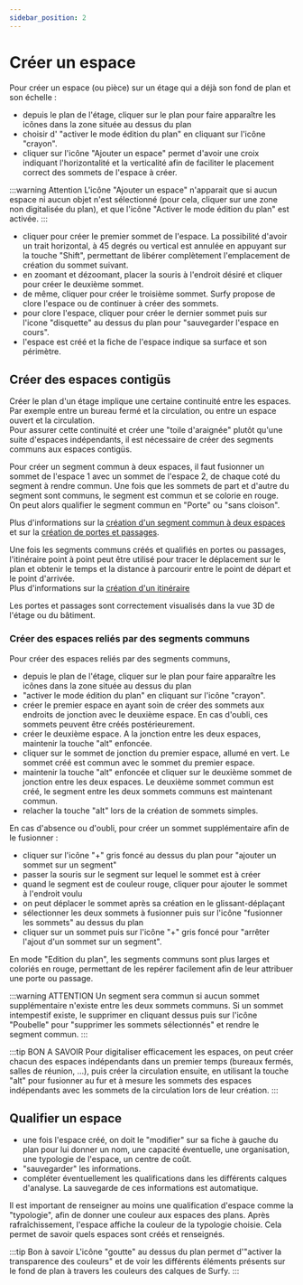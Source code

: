 ```yaml
---
sidebar_position: 2
---
```



# Créer un espace


<Youtube code="9A0XQaxj6hA"/>

Pour créer un espace (ou pièce) sur un étage qui a déjà son fond de plan et son échelle :

-   depuis le plan de l'étage, cliquer sur le plan pour faire apparaître les icônes dans la zone située au dessus du plan
-   choisir d' "activer le mode édition du plan" en cliquant sur l'icône "crayon".
-   cliquer sur l'icône "Ajouter un espace" permet d'avoir une croix indiquant l'horizontalité et la verticalité afin de faciliter le placement correct des sommets de l'espace à créer.

:::warning Attention
L'icône "Ajouter un espace" n'apparait que si aucun espace ni aucun objet n'est sélectionné (pour cela, cliquer sur une zone non digitalisée du plan), et que l'icône "Activer le mode édition du plan" est activée.
:::


-   cliquer pour créer le premier sommet de l'espace. La possibilité d'avoir un trait horizontal, à 45 degrés ou vertical est annulée en appuyant sur la touche "Shift", permettant de libérer complètement l'emplacement de création du sommet suivant.
-   en zoomant et dézoomant, placer la souris à l'endroit désiré et cliquer pour créer le deuxième sommet.
-   de même, cliquer pour créer le troisième sommet. Surfy propose de clore l'espace ou de continuer à créer des sommets.
-   pour clore l'espace, cliquer pour créer le dernier sommet puis sur l'icone "disquette" au dessus du plan pour "sauvegarder l'espace en cours".
-   l'espace est créé et la fiche de l'espace indique sa surface et son périmètre.

## Créer des espaces contigüs

Créer le plan d'un étage implique une certaine continuité entre les espaces. Par exemple entre un bureau fermé et la circulation, ou entre un espace ouvert et la circulation.<br />
Pour assurer cette continuité et créer une "toile d'araignée" plutôt qu'une suite d'espaces indépendants, il est nécessaire de créer des segments communs aux espaces contigüs.

Pour créer un segment commun à deux espaces, il faut fusionner un sommet de l'espace 1 avec un sommet de l'espace 2, de chaque coté du segment à rendre commun. Une fois que les sommets de part et d'autre du segment sont communs, le segment est commun et se colorie en rouge.<br />
On peut alors qualifier le segment commun en "Porte" ou "sans cloison".

Plus d'informations sur la [création d'un segment commun à deux espaces](/docs/tutorials/surfaces/doors/create#création-dun-segment-commun-à-deux-espaces)
et sur la [création de portes et passages](/docs/tutorials/surfaces/doors/create#qualification-dun-segment-commun-en-porte-ou-passage).

Une fois les segments communs créés et qualifiés en portes ou passages, l'itinéraire point à point peut être utilisé pour tracer le déplacement sur le plan et obtenir le temps et la distance à parcourir entre le point de départ et le point d'arrivée.<br />
Plus d'informations sur la [création d'un itinéraire](/docs/tutorials/surfaces/pathfinding/create)

Les portes et passages sont correctement visualisés dans la vue 3D de l'étage ou du bâtiment.

### Créer des espaces reliés par des segments communs

Pour créer des espaces reliés par des segments communs,

-   depuis le plan de l'étage, cliquer sur le plan pour faire apparaître les icônes dans la zone située au dessus du plan
-   "activer le mode édition du plan" en cliquant sur l'icône "crayon".
-   créer le premier espace en ayant soin de créer des sommets aux endroits de jonction avec le deuxième espace. En cas d'oubli, ces sommets peuvent être créés postérieurement.
-   créer le deuxième espace. A la jonction entre les deux espaces, maintenir la touche "alt" enfoncée.
-   cliquer sur le sommet de jonction du premier espace, allumé en vert. Le sommet créé est commun avec le sommet du premier espace.
-   maintenir la touche "alt" enfoncée et cliquer sur le deuxième sommet de jonction entre les deux espaces. Le deuxième sommet commun est créé, le segment entre les deux sommets communs est maintenant commun.
-   relacher la touche "alt" lors de la création de sommets simples.

En cas d'absence ou d'oubli, pour créer un sommet supplémentaire afin de le fusionner :

-   cliquer sur l'icône "+" gris foncé au dessus du plan pour "ajouter un sommet sur un segment"
-   passer la souris sur le segment sur lequel le sommet est à créer
-   quand le segment est de couleur rouge, cliquer pour ajouter le sommet à l'endroit voulu
-   on peut déplacer le sommet après sa création en le glissant-déplaçant
-   sélectionner les deux sommets à fusionner puis sur l'icône "fusionner les sommets" au dessus du plan
-   cliquer sur un sommet puis sur l'icône "+" gris foncé pour "arrêter l'ajout d'un sommet sur un segment".

En mode "Edition du plan", les segments communs sont plus larges et coloriés en rouge, permettant de les repérer facilement afin de leur attribuer une porte ou passage.

:::warning ATTENTION
Un segment sera commun si aucun sommet supplémentaire n'existe entre les deux sommets communs. Si un sommet intempestif existe, le supprimer en cliquant dessus puis sur l'icône "Poubelle" pour "supprimer les sommets sélectionnés" et rendre le segment commun.
:::

:::tip BON A SAVOIR
Pour digitaliser efficacement les espaces, on peut créer chacun des espaces indépendants dans un premier temps (bureaux fermés, salles de réunion, ...), puis créer la circulation ensuite, en utilisant la touche "alt" pour fusionner au fur et à mesure les sommets des espaces indépendants avec les sommets de la circulation lors de leur création.
:::

## Qualifier un espace

-   une fois l'espace créé, on doit le "modifier" sur sa fiche à gauche du plan pour lui donner un nom, une capacité éventuelle, une organisation, une typologie de l'espace, un centre de coût.
-   "sauvegarder" les informations.
-   compléter éventuellement les qualifications dans les différents calques d'analyse. La sauvegarde de ces informations est automatique.

Il est important de renseigner au moins une qualification d'espace comme la "typologie", afin de donner une couleur aux espaces des plans. 
Après rafraîchissement, l'espace affiche la couleur de la typologie choisie. Cela permet de savoir quels espaces sont créés et  renseignés.

:::tip Bon à savoir
L'icône "goutte" au dessus du plan permet d'"activer la transparence des couleurs" et de voir les différents éléments présents sur le fond de plan à travers les couleurs des calques de Surfy.
:::

